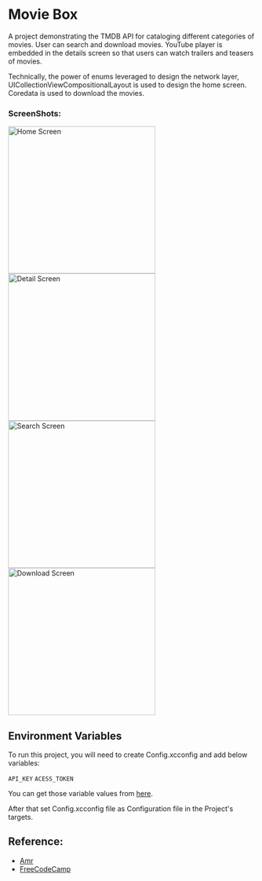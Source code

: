 # Movie Box

A project demonstrating the TMDB API for cataloging different categories of movies.
User can search and download movies. YouTube player is embedded in the details screen so that users can watch trailers and teasers of movies.

Technically, the power of enums leveraged to design the network layer, UICollectionViewCompositionalLayout is used to design the home screen. Coredata is used to download the movies.


### ScreenShots: 

<img src="https://github.com/avii-7/MovieBox/assets/74171005/cbec70c6-aa11-470b-8d21-c12b0983a39a" width="300" alt="Home Screen"/>
<img src="https://github.com/avii-7/Netflix/assets/74171005/a218c587-db1c-4a63-8740-b6b0c13e89b0" width="300" alt="Detail Screen"/>
<img src="https://github.com/avii-7/Netflix/assets/74171005/8fd4dc36-70df-4d3c-9861-d36e9446c519" width="300" alt="Search Screen"/>
<img src="https://github.com/avii-7/Netflix/assets/74171005/39253f2b-c2cf-4eae-9698-c0114b8ec100" width="300" alt="Download Screen"/>

## Environment Variables

To run this project, you will need to create Config.xcconfig and add below variables: 

`API_KEY`
`ACESS_TOKEN`

You can get those variable values from [here](https://developer.themoviedb.org/).

After that set Config.xcconfig file as Configuration file in the Project's targets.

## Reference: 
- [Amr](https://www.youtube.com/channel/UCIGbW54bABLekk_RYlwnAzg)
- [FreeCodeCamp](https://www.youtube.com/watch?v=KCgYDCKqato)
